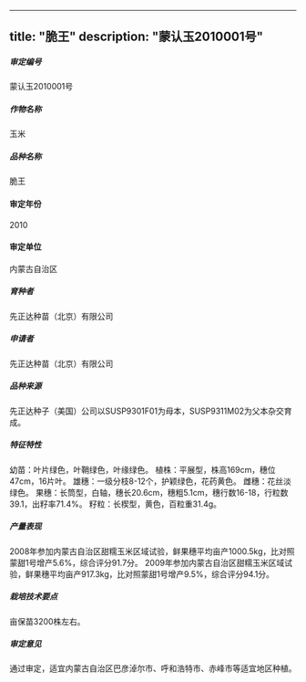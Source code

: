 
---
title: "脆王"
description: "蒙认玉2010001号"
---
##### 审定编号 
蒙认玉2010001号

##### 作物名称
玉米

##### 品种名称
脆王

#### 审定年份
2010	

#### 审定单位
内蒙古自治区

##### 育种者
先正达种苗（北京）有限公司

##### 申请者
先正达种苗（北京）有限公司

##### 品种来源
先正达种子（美国）公司以SUSP9301F01为母本，SUSP9311M02为父本杂交育成。

##### 特征特性
幼苗：叶片绿色，叶鞘绿色，叶缘绿色。
植株：平展型，株高169cm，穗位47cm，16片叶。
雄穗：一级分枝8-12个，护颖绿色，花药黄色。
雌穗：花丝淡绿色。
果穗：长筒型，白轴，穗长20.6cm，穗粗5.1cm，穗行数16-18，行粒数39.1，出籽率71.4%。
籽粒：长楔型，黄色，百粒重31.4g。


##### 产量表现
2008年参加内蒙古自治区甜糯玉米区域试验，鲜果穗平均亩产1000.5kg，比对照蒙甜1号增产5.6%，综合评分91.7分。
2009年参加内蒙古自治区甜糯玉米区域试验，鲜果穗平均亩产917.3kg，比对照蒙甜1号增产9.5%，综合评分94.1分。


##### 栽培技术要点
亩保苗3200株左右。

##### 审定意见
通过审定，适宜内蒙古自治区巴彦淖尔市、呼和浩特市、赤峰市等适宜地区种植。


